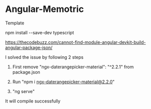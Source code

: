 # Angular-Memotric
Template 

npm install --save-dev typescript




https://thecodebuzz.com/cannot-find-module-angular-devkit-build-angular-package-json/




I solved the issue by following 2 steps

1) First remove "ngx-daterangepicker-material": "^2.2.1" from package.json

2) Run "npm i ngx-daterangepicker-material@2.2.0"

3) "ng serve"

It will compile successfully
